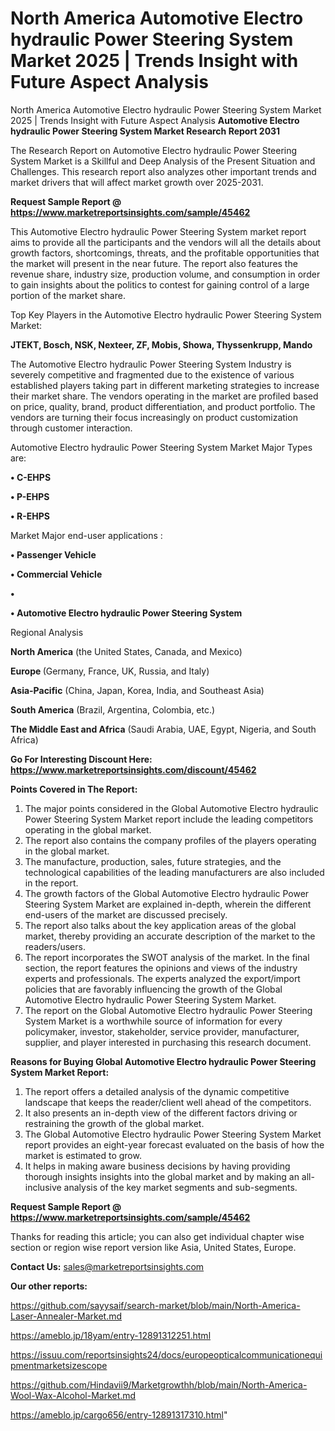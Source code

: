 # North America Automotive Electro hydraulic Power Steering System Market 2025 | Trends Insight with Future Aspect Analysis
 North America Automotive Electro hydraulic Power Steering System Market 2025 | Trends Insight with Future Aspect Analysis
<strong>Automotive Electro hydraulic Power Steering System Market Research Report 2031</strong>

The Research Report on Automotive Electro hydraulic Power Steering System Market is a Skillful and Deep Analysis of the Present Situation and Challenges. This research report also analyzes other important trends and market drivers that will affect market growth over 2025-2031.

<strong>Request Sample Report @ <a href=https://www.marketreportsinsights.com/sample/45462>https://www.marketreportsinsights.com/sample/45462</a></strong>

This Automotive Electro hydraulic Power Steering System market report aims to provide all the participants and the vendors will all the details about growth factors, shortcomings, threats, and the profitable opportunities that the market will present in the near future. The report also features the revenue share, industry size, production volume, and consumption in order to gain insights about the politics to contest for gaining control of a large portion of the market share.

Top Key Players in the Automotive Electro hydraulic Power Steering System Market:

<strong>JTEKT, Bosch, NSK, Nexteer, ZF, Mobis, Showa, Thyssenkrupp, Mando</strong>

The Automotive Electro hydraulic Power Steering System Industry is severely competitive and fragmented due to the existence of various established players taking part in different marketing strategies to increase their market share. The vendors operating in the market are profiled based on price, quality, brand, product differentiation, and product portfolio. The vendors are turning their focus increasingly on product customization through customer interaction.

Automotive Electro hydraulic Power Steering System Market Major Types are:

<strong>•  C-EHPS

•  P-EHPS

•  R-EHPS</strong>

Market Major end-user applications :

<strong>•  Passenger Vehicle

•  Commercial Vehicle

•  

•  Automotive Electro hydraulic Power Steering System</strong>

Regional Analysis

</u><strong><b>North America</b></strong> (the United States, Canada, and Mexico)

<strong><b>Europe </b></strong>(Germany, France, UK, Russia, and Italy)

<strong><b>Asia-Pacific</b></strong> (China, Japan, Korea, India, and Southeast Asia)

<strong><b>South America</b></strong> (Brazil, Argentina, Colombia, etc.)

<strong><b>The Middle East and Africa</b></strong> (Saudi Arabia, UAE, Egypt, Nigeria, and South Africa)

<strong>Go For Interesting Discount Here: <a href=https://www.marketreportsinsights.com/discount/45462>https://www.marketreportsinsights.com/discount/45462</a></strong>

<strong>Points Covered in The Report:</strong>
<ol>
  <li>The major points considered in the Global Automotive Electro hydraulic Power Steering System Market report include the leading competitors operating in the global market.</li>
  <li>The report also contains the company profiles of the players operating in the global market.</li>
  <li>The manufacture, production, sales, future strategies, and the technological capabilities of the leading manufacturers are also included in the report.</li>
  <li>The growth factors of the Global Automotive Electro hydraulic Power Steering System Market are explained in-depth, wherein the different end-users of the market are discussed precisely.</li>
  <li>The report also talks about the key application areas of the global market, thereby providing an accurate description of the market to the readers/users.</li>
  <li>The report incorporates the SWOT analysis of the market. In the final section, the report features the opinions and views of the industry experts and professionals. The experts analyzed the export/import policies that are favorably influencing the growth of the Global Automotive Electro hydraulic Power Steering System Market.</li>
  <li>The report on the Global Automotive Electro hydraulic Power Steering System Market is a worthwhile source of information for every policymaker, investor, stakeholder, service provider, manufacturer, supplier, and player interested in purchasing this research document.</li>
</ol>
<strong>Reasons for Buying Global Automotive Electro hydraulic Power Steering System Market Report:</strong>

<ol>
  <li>The report offers a detailed analysis of the dynamic competitive landscape that keeps the reader/client well ahead of the competitors.</li>
  <li>It also presents an in-depth view of the different factors driving or restraining the growth of the global market.</li>
  <li>The Global Automotive Electro hydraulic Power Steering System Market report provides an eight-year forecast evaluated on the basis of how the market is estimated to grow.</li>
  <li>It helps in making aware business decisions by having providing thorough insights insights into the global market and by making an all-inclusive analysis of the key market segments and sub-segments.</li>
</ol>
<strong>Request Sample Report @ <a href=https://www.marketreportsinsights.com/sample/45462>https://www.marketreportsinsights.com/sample/45462</a></strong>


Thanks for reading this article; you can also get individual chapter wise section or region wise report version like Asia, United States, Europe.

<strong>Contact Us:</strong>
sales@marketreportsinsights.com

<strong>Our other reports:</strong>

<a href=https://github.com/sayysaif/search-market/blob/main/North-America-Laser-Annealer-Market.md>https://github.com/sayysaif/search-market/blob/main/North-America-Laser-Annealer-Market.md</a>

<a href=https://ameblo.jp/18yam/entry-12891312251.html>https://ameblo.jp/18yam/entry-12891312251.html</a>

<a href=https://issuu.com/reportsinsights24/docs/europeopticalcommunicationequipmentmarketsizescope>https://issuu.com/reportsinsights24/docs/europeopticalcommunicationequipmentmarketsizescope</a>

<a href=https://github.com/Hindavii9/Marketgrowthh/blob/main/North-America-Wool-Wax-Alcohol-Market.md>https://github.com/Hindavii9/Marketgrowthh/blob/main/North-America-Wool-Wax-Alcohol-Market.md</a>

<a href=https://ameblo.jp/cargo656/entry-12891317310.html>https://ameblo.jp/cargo656/entry-12891317310.html</a>"
